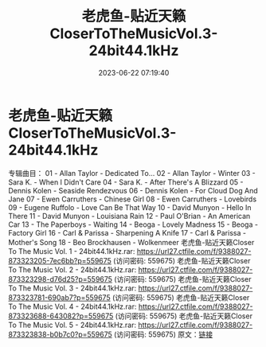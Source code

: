 ﻿---
title: 老虎鱼-贴近天籁CloserToTheMusicVol.3-24bit44.1kHz
date: 2023-06-22 07:19:40
categories: 外语音乐
tags: 外语音乐
---
# 老虎鱼-贴近天籁CloserToTheMusicVol.3-24bit44.1kHz

专辑曲目：
01 - Allan Taylor - Dedicated To...
02 - Allan Taylor - Winter
03 - Sara K. - When I Didn't Care
04 - Sara K. - After There's A Blizzard
05 - Dennis Kolen - Seaside Rendezvous
06 - Dennis Kolen - For Cloud Dog And Jane
07 - Ewen Carruthers - Chinese Girl
08 - Ewen Carruthers - Lovebirds
09 - Eugene Ruffolo - Love Can Be That Way
10 - David Munyon - Hello In There
11 - David Munyon - Louisiana Rain
12 - Paul O'Brian - An American Car
13 - The Paperboys - Waiting
14 - Beoga - Lovely Madness
15 - Beoga - Factory Girl
16 - Carl & Parissa - Sharpening A Knife
17 - Carl & Parissa - Mother's Song
18 - Beo Brockhausen - Wolkenmeer
老虎鱼-贴近天籁Closer To The Music Vol. 1 - 24bit44.1kHz.rar: https://url27.ctfile.com/f/9388027-873323205-7ec6bb?p=559675
(访问密码: 559675)
老虎鱼-贴近天籁Closer To The Music Vol. 2 - 24bit44.1kHz.rar: https://url27.ctfile.com/f/9388027-873323298-d76d25?p=559675
(访问密码: 559675)
老虎鱼-贴近天籁Closer To The Music Vol. 3 - 24bit44.1kHz.rar: https://url27.ctfile.com/f/9388027-873323781-690ab7?p=559675
(访问密码: 559675)
老虎鱼-贴近天籁Closer To The Music Vol. 4 - 24bit44.1kHz.rar: https://url27.ctfile.com/f/9388027-873323688-643082?p=559675
(访问密码: 559675)
老虎鱼-贴近天籁Closer To The Music Vol. 5 - 24bit44.1kHz.rar: https://url27.ctfile.com/f/9388027-873323838-b0b7c0?p=559675
(访问密码: 559675)
原文：[链接](https://blog.sina.com.cn/s/blog_1647c7e76010312fx.html)